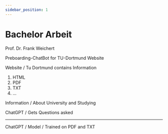 ```yaml
---
sidebar_position: 1
---
```


# Bachelor Arbeit

Prof. Dr. Frank Weichert

Preboarding-ChatBot for TU-Dortmund Website

Website / Tu Dortmund contains Information 
1. HTML
2. PDF
3. TXT
4. ...

Information / About University and Studying

ChatGPT / Gets Questions asked




---

ChatGPT / Model / Trained on PDF and TXT



